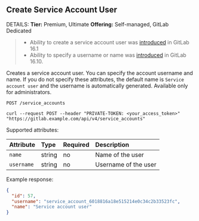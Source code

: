 ## Create Service Account User

DETAILS:
**Tier:** Premium, Ultimate
**Offering:** Self-managed, GitLab Dedicated

> - Ability to create a service account user was [introduced](https://gitlab.com/gitlab-org/gitlab/-/issues/406782) in GitLab 16.1
> - Ability to specify a username or name was [introduced](https://gitlab.com/gitlab-org/gitlab/-/merge_requests/144841) in GitLab 16.10.

Creates a service account user. You can specify the account username and name. If you do not specify these attributes, the default name is `Service account user` and the username is automatically generated. Available only for administrators.

```plaintext
POST /service_accounts
```

```shell
curl --request POST --header "PRIVATE-TOKEN: <your_access_token>" "https://gitlab.example.com/api/v4/service_accounts"
```

Supported attributes:

| Attribute                  | Type           | Required                  | Description                                                                    |
|:---------------------------|:---------------|:--------------------------|:-------------------------------------------------------------------------------|
| `name`       | string | no | Name of the user |
| `username`   | string | no | Username of the user |

Example response:

```json
{
  "id": 57,
  "username": "service_account_6018816a18e515214e0c34c2b33523fc",
  "name": "Service account user"
}
```


